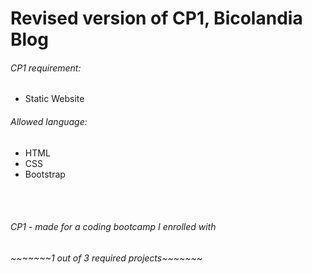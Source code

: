 
# Revised version of CP1, Bicolandia Blog

<h6>CP1 requirement:</h6>
<ul> 
  <li>Static Website</li> 
</ul>

<h6>Allowed language:</h6>
<ul>
  <li>HTML</li>
  <li>CSS</li>
  <li>Bootstrap</li>
</ul>

<br><br>
<h6>CP1 - made for a coding bootcamp I enrolled with</h6>
<h6>~~~~~~~1 out of 3 required projects~~~~~~~</h6>
